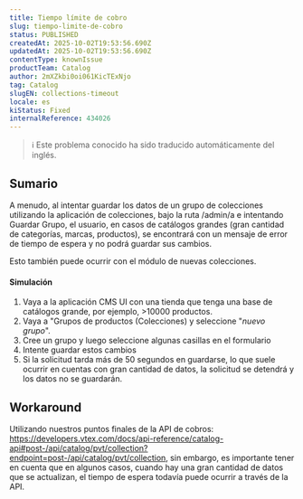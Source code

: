 ```yaml
---
title: Tiempo límite de cobro
slug: tiempo-limite-de-cobro
status: PUBLISHED
createdAt: 2025-10-02T19:53:56.690Z
updatedAt: 2025-10-02T19:53:56.690Z
contentType: knownIssue
productTeam: Catalog
author: 2mXZkbi0oi061KicTExNjo
tag: Catalog
slugEN: collections-timeout
locale: es
kiStatus: Fixed
internalReference: 434026
---
```


>ℹ️ Este problema conocido ha sido traducido automáticamente del inglés.

## Sumario


A menudo, al intentar guardar los datos de un grupo de colecciones utilizando la aplicación de colecciones, bajo la ruta /admin/a e intentando Guardar Grupo, el usuario, en casos de catálogos grandes (gran cantidad de categorías, marcas, productos), se encontrará con un mensaje de error de tiempo de espera y no podrá guardar sus cambios.

Esto también puede ocurrir con el módulo de nuevas colecciones.


#### Simulación


1) Vaya a la aplicación CMS UI con una tienda que tenga una base de catálogos grande, por ejemplo, >10000 productos.
2) Vaya a "Grupos de productos (Colecciones) y seleccione "_nuevo grupo_".
3) Cree un grupo y luego seleccione algunas casillas en el formulario
4) Intente guardar estos cambios
5) Si la solicitud tarda más de 50 segundos en guardarse, lo que suele ocurrir en cuentas con gran cantidad de datos, la solicitud se detendrá y los datos no se guardarán.

## Workaround


Utilizando nuestros puntos finales de la API de cobros: https://developers.vtex.com/docs/api-reference/catalog-api#post-/api/catalog/pvt/collection?endpoint=post-/api/catalog/pvt/collection, sin embargo, es importante tener en cuenta que en algunos casos, cuando hay una gran cantidad de datos que se actualizan, el tiempo de espera todavía puede ocurrir a través de la API.


